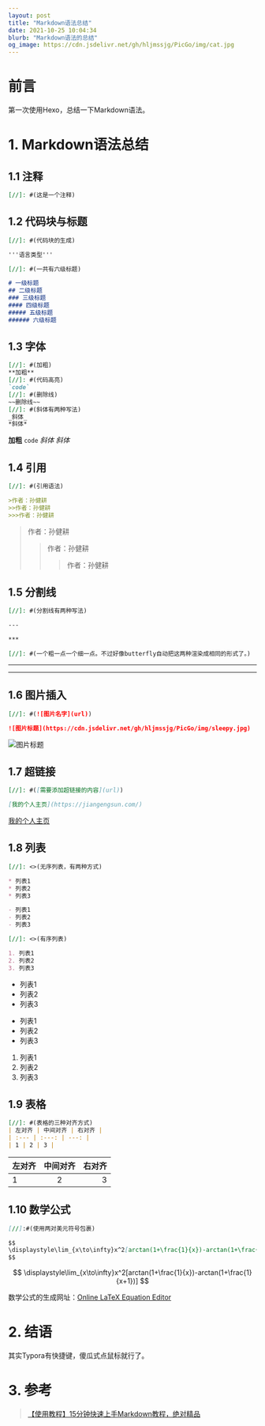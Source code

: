 ```yaml
---
layout: post
title: "Markdown语法总结"
date: 2021-10-25 10:04:34
blurb: "Markdown语法的总结"
og_image: https://cdn.jsdelivr.net/gh/hljmssjg/PicGo/img/cat.jpg
---
```

# 前言
第一次使用Hexo，总结一下Markdown语法。

# 1. Markdown语法总结

## 1.1 注释 

```markdown
[//]: #(这是一个注释)
```

[//]: #(这是一个注释)

## 1.2 代码块与标题

```markdown
[//]: #(代码块的生成)

'''语言类型'''

[//]: #(一共有六级标题)

# 一级标题
## 二级标题
### 三级标题
#### 四级标题
##### 五级标题
###### 六级标题

```

## 1.3 字体

```markdown
[//]: #(加粗)
**加粗**
[//]: #(代码高亮)
`code`
[//]: #(删除线)
~~删除线~~
[//]: #(斜体有两种写法)
_斜体_
*斜体*
```

**加粗**  `code` _斜体 *斜体*_



## 1.4 引用

```markdown
[//]: #(引用语法)

>作者：孙健耕
>>作者：孙健耕
>>>作者：孙健耕
```

>作者：孙健耕
>>作者：孙健耕
>>
>>>作者：孙健耕

## 1.5 分割线



```markdown
[//]: #(分割线有两种写法)

---

***

[//]: #(一个粗一点一个细一点。不过好像butterfly自动把这两种渲染成相同的形式了。)
```

---

***

## 1.6 图片插入

```markdown
[//]: #(![图片名字](url))

![图片标题](https://cdn.jsdelivr.net/gh/hljmssjg/PicGo/img/sleepy.jpg)
```

![图片标题](https://cdn.jsdelivr.net/gh/hljmssjg/PicGo/img/sleepy.jpg)

## 1.7 超链接

```markdown
[//]: #([需要添加超链接的内容](url))

[我的个人主页](https://jiangengsun.com/)
```

[我的个人主页](https://jiangengsun.com/)

## 1.8 列表

```markdown
[//]: <>(无序列表，有两种方式)

* 列表1
* 列表2
* 列表3

- 列表1
- 列表2
- 列表3

[//]: <>(有序列表)

1. 列表1
2. 列表2
3. 列表3
```

[//]: #(无序列表，有两种方式)

* 列表1
* 列表2
* 列表3

- 列表1
- 列表2
- 列表3

[//]: #(有序列表)

1. 列表1
2. 列表2
3. 列表3

## 1.9 表格

```markdown
[//]: #(表格的三种对齐方式)
| 左对齐 | 中间对齐 | 右对齐 |
| :--- | :---: | ---: |
| 1 | 2 | 3 |
```

| 左对齐 | 中间对齐 | 右对齐 |
| :--- | :---: | ---: |
| 1 | 2 | 3 |

## 1.10 数学公式

```markdown
[//]:#(使用两对美元符号包裹)

$$
\displaystyle\lim_{x\to\infty}x^2[arctan(1+\frac{1}{x})-arctan(1+\frac{1}{x+1})]
$$
```


$$
\displaystyle\lim_{x\to\infty}x^2[arctan(1+\frac{1}{x})-arctan(1+\frac{1}{x+1})]
$$

数学公式的生成网址：[Online LaTeX Equation Editor](https://latex.codecogs.com/eqneditor/editor.php)

# 2. 结语

其实Typora有快捷键，傻瓜式点鼠标就行了。

# 3. 参考

> [【使用教程】15分钟快速上手Markdown教程，绝对精品](https://www.bilibili.com/video/BV1hJ411X75X?from=search&seid=1168344707728302352&spm_id_from=333.337.0.0)
